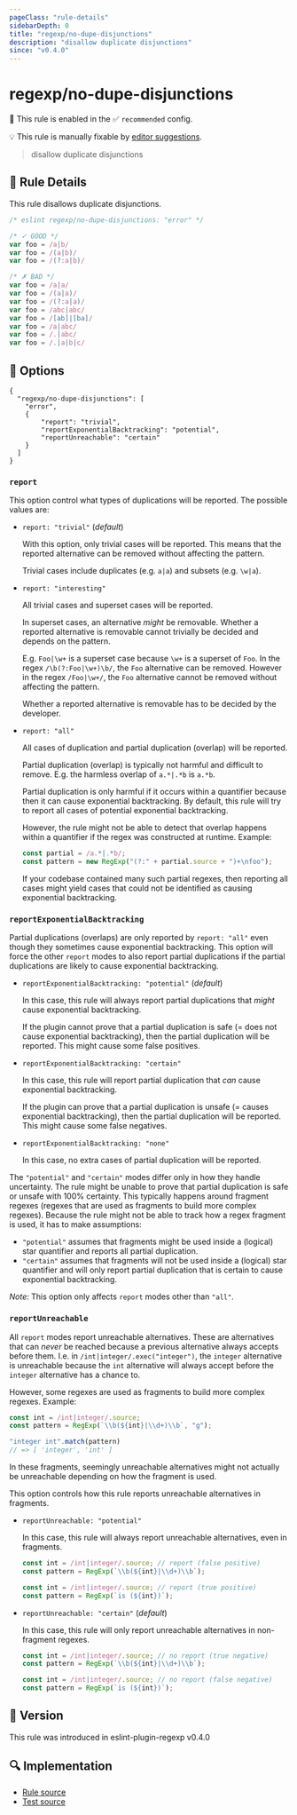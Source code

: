 ```yaml
---
pageClass: "rule-details"
sidebarDepth: 0
title: "regexp/no-dupe-disjunctions"
description: "disallow duplicate disjunctions"
since: "v0.4.0"
---
```

# regexp/no-dupe-disjunctions

💼 This rule is enabled in the ✅ `recommended` config.

💡 This rule is manually fixable by [editor suggestions](https://eslint.org/docs/developer-guide/working-with-rules#providing-suggestions).

<!-- end auto-generated rule header -->

> disallow duplicate disjunctions

## :book: Rule Details

This rule disallows duplicate disjunctions.

<eslint-code-block>

```js
/* eslint regexp/no-dupe-disjunctions: "error" */

/* ✓ GOOD */
var foo = /a|b/
var foo = /(a|b)/
var foo = /(?:a|b)/

/* ✗ BAD */
var foo = /a|a/
var foo = /(a|a)/
var foo = /(?:a|a)/
var foo = /abc|abc/
var foo = /[ab]|[ba]/
var foo = /a|abc/
var foo = /.|abc/
var foo = /.|a|b|c/
```

</eslint-code-block>

## :wrench: Options

```json5
{
  "regexp/no-dupe-disjunctions": [
    "error",
    {
        "report": "trivial",
        "reportExponentialBacktracking": "potential",
        "reportUnreachable": "certain"
    }
  ]
}
```

### `report`

This option control what types of duplications will be reported. The possible values are:

- `report: "trivial"` (_default_)

  With this option, only trivial cases will be reported. This means that the reported alternative can be removed without affecting the pattern.

  Trivial cases include duplicates (e.g. `a|a`) and subsets (e.g. `\w|a`).

- `report: "interesting"`

  All trivial cases and superset cases will be reported.

  In superset cases, an alternative _might_ be removable. Whether a reported alternative is removable cannot trivially be decided and depends on the pattern.

  E.g. `Foo|\w+` is a superset case because `\w+` is a superset of `Foo`. In the regex `/\b(?:Foo|\w+)\b/`, the `Foo` alternative can be removed. However in the regex `/Foo|\w+/`, the `Foo` alternative cannot be removed without affecting the pattern.

  Whether a reported alternative is removable has to be decided by the developer.

- `report: "all"`

  All cases of duplication and partial duplication (overlap) will be reported.

  Partial duplication (overlap) is typically not harmful and difficult to remove. E.g. the harmless overlap of `a.*|.*b` is `a.*b`.

  Partial duplication is only harmful if it occurs within a quantifier because then it can cause exponential backtracking. By default, this rule will try to report all cases of potential exponential backtracking.

  However, the rule might not be able to detect that overlap happens within a quantifier if the regex was constructed at runtime. Example:

  ```javascript
  const partial = /a.*|.*b/;
  const pattern = new RegExp("(?:" + partial.source + ")+\nfoo");
  ```

  If your codebase contained many such partial regexes, then reporting all cases might yield cases that could not be identified as causing exponential backtracking.

### `reportExponentialBacktracking`

Partial duplications (overlaps) are only reported by `report: "all"` even though they sometimes cause exponential backtracking. This option will force the other `report` modes to also report partial duplications if the partial duplications are likely to cause exponential backtracking.

- `reportExponentialBacktracking: "potential"` (_default_)

  In this case, this rule will always report partial duplications that _might_ cause exponential backtracking.

  If the plugin cannot prove that a partial duplication is safe (= does not cause exponential backtracking), then the partial duplication will be reported. This might cause some false positives.

- `reportExponentialBacktracking: "certain"`

  In this case, this rule will report partial duplication that _can_ cause exponential backtracking.

  If the plugin can prove that a partial duplication is unsafe (= causes exponential backtracking), then the partial duplication will be reported. This might cause some false negatives.

- `reportExponentialBacktracking: "none"`

  In this case, no extra cases of partial duplication will be reported.

The `"potential"` and `"certain"` modes differ only in how they handle uncertainty. The rule might be unable to prove that partial duplication is safe or unsafe with 100% certainty. This typically happens around fragment regexes (regexes that are used as fragments to build more complex regexes). Because the rule might not be able to track how a regex fragment is used, it has to make assumptions:

- `"potential"` assumes that fragments might be used inside a (logical) star quantifier and reports all partial duplication.
- `"certain"` assumes that fragments will not be used inside a (logical) star quantifier and will only report partial duplication that is certain to cause exponential backtracking.

_Note:_ This option only affects `report` modes other than `"all"`.

### `reportUnreachable`

All `report` modes report unreachable alternatives. These are alternatives that can _never_ be reached because a previous alternative always accepts before them. I.e. in `/int|integer/.exec("integer")`, the `integer` alternative is unreachable because the `int` alternative will always accept before the `integer` alternative has a chance to.

However, some regexes are used as fragments to build more complex regexes. Example:

```js
const int = /int|integer/.source;
const pattern = RegExp(`\\b(${int}|\\d+)\\b`, "g");

"integer int".match(pattern)
// => [ 'integer', 'int' ]
```

In these fragments, seemingly unreachable alternatives might not actually be unreachable depending on how the fragment is used.

This option controls how this rule reports unreachable alternatives in fragments.

- `reportUnreachable: "potential"`

  In this case, this rule will always report unreachable alternatives, even in fragments.

  ```js
  const int = /int|integer/.source; // report (false positive)
  const pattern = RegExp(`\\b(${int}|\\d+)\\b`);
  ```

  ```js
  const int = /int|integer/.source; // report (true positive)
  const pattern = RegExp(`is (${int})`);
  ```

- `reportUnreachable: "certain"` (_default_)

  In this case, this rule will only report unreachable alternatives in non-fragment regexes.

  ```js
  const int = /int|integer/.source; // no report (true negative)
  const pattern = RegExp(`\\b(${int}|\\d+)\\b`);
  ```

  ```js
  const int = /int|integer/.source; // no report (false negative)
  const pattern = RegExp(`is (${int})`);
  ```

## :rocket: Version

This rule was introduced in eslint-plugin-regexp v0.4.0

## :mag: Implementation

- [Rule source](https://github.com/ota-meshi/eslint-plugin-regexp/blob/master/lib/rules/no-dupe-disjunctions.ts)
- [Test source](https://github.com/ota-meshi/eslint-plugin-regexp/blob/master/tests/lib/rules/no-dupe-disjunctions.ts)

